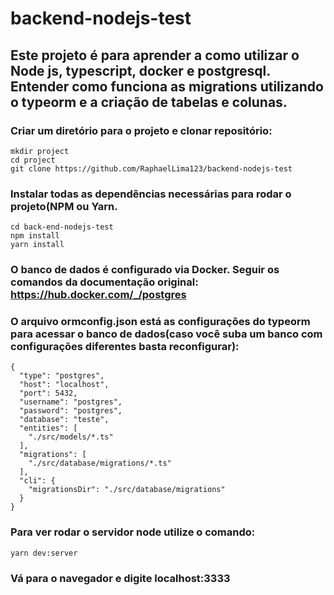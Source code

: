 # backend-nodejs-test

## Este projeto é para aprender a como utilizar o Node js, typescript, docker e postgresql. Entender como funciona as migrations utilizando o typeorm e a criação de tabelas e colunas.

### Criar um diretório para o projeto e clonar repositório:
````
mkdir project
cd project
git clone https://github.com/RaphaelLima123/backend-nodejs-test
````
### Instalar todas as dependências necessárias para rodar o projeto(NPM ou Yarn.
````
cd back-end-nodejs-test
npm install
yarn install

````

### O banco de dados é configurado via Docker. Seguir os comandos da documentação original: https://hub.docker.com/_/postgres

### O arquivo ormconfig.json está as configurações do typeorm para acessar o banco de dados(caso você suba um banco com configurações diferentes basta reconfigurar):
````
{
  "type": "postgres",
  "host": "localhost",
  "port": 5432,
  "username": "postgres",
  "password": "postgres",
  "database": "teste",
  "entities": [
    "./src/models/*.ts"
  ],
  "migrations": [
    "./src/database/migrations/*.ts"
  ],
  "cli": {
    "migrationsDir": "./src/database/migrations"
  }
}
````

### Para ver rodar o servidor node utilize o comando:
````
yarn dev:server
````
### Vá para o navegador e digite localhost:3333

